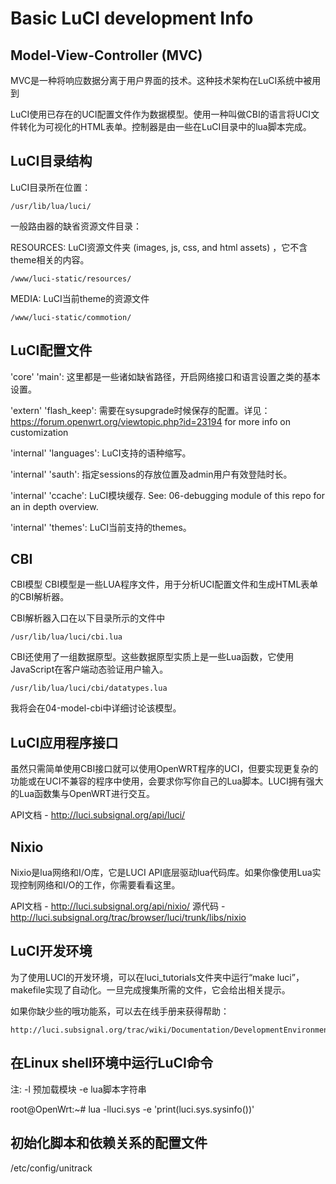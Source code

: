 
Basic LuCI development Info
===========================

Model-View-Controller (MVC)
---------------------
MVC是一种将响应数据分离于用户界面的技术。这种技术架构在LuCI系统中被用到

LuCI使用已存在的UCI配置文件作为数据模型。使用一种叫做CBI的语言将UCI文件转化为可视化的HTML表单。控制器是由一些在LuCI目录中的lua脚本完成。

LuCI目录结构
---------------------

LuCI目录所在位置：

    /usr/lib/lua/luci/

一般路由器的缺省资源文件目录：

RESOURCES: LuCI资源文件夹 (images, js, css, and html assets) ，它不含theme相关的内容。

    /www/luci-static/resources/

MEDIA: LuCI当前theme的资源文件

    /www/luci-static/commotion/

	
LuCI配置文件
--------------------

'core' 'main': 这里都是一些诸如缺省路径，开启网络接口和语言设置之类的基本设置。

'extern' 'flash_keep': 需要在sysupgrade时候保存的配置。详见：https://forum.openwrt.org/viewtopic.php?id=23194 for more info on customization

'internal' 'languages': LuCI支持的语种缩写。

'internal' 'sauth': 指定sessions的存放位置及admin用户有效登陆时长。

'internal' 'ccache':  LuCI模块缓存. See: 06-debugging module of this repo for an in depth overview.

'internal' 'themes': LuCI当前支持的themes。

CBI
---

CBI模型
CBI模型是一些LUA程序文件，用于分析UCI配置文件和生成HTML表单的CBI解析器。

CBI解析器入口在以下目录所示的文件中

    /usr/lib/lua/luci/cbi.lua

CBI还使用了一组数据原型。这些数据原型实质上是一些Lua函数，它使用JavaScript在客户端动态验证用户输入。

    /usr/lib/lua/luci/cbi/datatypes.lua

我将会在04-model-cbi中详细讨论该模型。

LuCI应用程序接口
-------------

虽然只需简单使用CBI接口就可以使用OpenWRT程序的UCI，但要实现更复杂的功能或在UCI不兼容的程序中使用，会要求你写你自己的Lua脚本。LUCI拥有强大的Lua函数集与OpenWRT进行交互。

API文档 - http://luci.subsignal.org/api/luci/

Nixio
-----
Nixio是lua网络和I/O库，它是LUCI API底层驱动lua代码库。如果你像使用Lua实现控制网络和I/O的工作，你需要看看这里。

API文档 - http://luci.subsignal.org/api/nixio/
源代码 - http://luci.subsignal.org/trac/browser/luci/trunk/libs/nixio


LuCI开发环境
-----------------------------

为了使用LUCI的开发环境，可以在luci_tutorials文件夹中运行“make luci”，makefile实现了自动化。一旦完成搜集所需的文件，它会给出相关提示。

如果你缺少些的哦功能系，可以去在线手册来获得帮助：

    http://luci.subsignal.org/trac/wiki/Documentation/DevelopmentEnvironmentHowTo

在Linux shell环境中运行LuCI命令
--------------------------------------------

注:
-l    预加载模块
-e    lua脚本字符串

root@OpenWrt:~# lua -lluci.sys -e 'print(luci.sys.sysinfo())'


初始化脚本和依赖关系的配置文件
--------------------------------------------
/etc/config/unitrack


